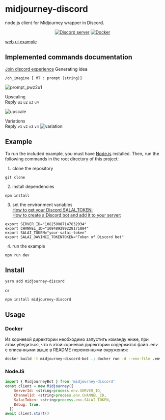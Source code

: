 # midjourney-discord

node.js client for Midjourney wrapper in Discord.
<div align="center">
	<p>
		<a href="https://discord.gg/GavuGHQbV4"><img src="https://img.shields.io/discord/1082500871478329374?color=5865F2&logo=discord&logoColor=white" alt="Discord server" /></a>
		<a href="https://hub.docker.com/r/erictik/midjourney-discord/tags">
		    <img src="https://img.shields.io/docker/v/erictik/midjourney-discord?color=5865F2&logo=docker&logoColor=white" alt="Docker" />
		</a>
	</p>
</div>

[web ui example](https://github.com/erictik/midjourney-ui/)

## Implemented commands documentation
[Join discord experience](https://discord.gg/GavuGHQbV4)
Generating idea
```
/oh_imagine [ MT : prompt (string)]
```
![prompt_pwz2u1](image/prompt.gif)

Upscaling   
Reply `u1` `u2` `u3` `u4` 

![upscale](image/upscale.gif)

Variations  
Reply  `v1` `v2` `v3` `v4`
![variation](image/variation.gif)

## Example
To run the included example, you must have [Node.js](https://nodejs.org/en) installed. Then, run the following commands in the root directory of this project:


1. clone the repository
```
git clone
```
2. install dependencies
```
npm install
```
3. set the environment variables  
   [How to get your Discord SALAI_TOKEN:](https://www.androidauthority.com/get-discord-token-3149920/)  
   [How to create a Discord bot and add it to your server:](https://www.xda-developers.com/how-to-create-discord-bot/)
```
export SERVER_ID="108250087147832934"
export CHANNEL_ID="109489299228171884"
export SALAI_TOKEN="your-salai-token"
export SALAI_DAVINCI_TOKENTOKEN="Token of Discord bot"
```
4. run the example
```
npm run dev
```

## Install
```
yarn add midjourney-discord
```
or
```
npm install midjourney-discord
```

## Usage
### Docker
Из корневой директории необходимо запустить команду ниже, при этом убедиться, что в этой корневой директории содержится файл .env с описанными выше в README переменными окружения:

```bash
docker build -t midjourney-discord-bot .; docker run -d --env-file .env midjourney-discord-bot
```



### NodeJS
```js
import { MidjourneyBot } from 'midjourney-discord'
const client = new Midjourney({
    ServerId: <string>process.env.SERVER_ID,
    ChannelId: <string>process.env.CHANNEL_ID,
    SalaiToken: <string>process.env.SALAI_TOKEN,
    Debug: true,
  })
await client.start()
```
